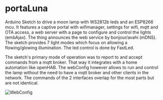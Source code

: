 # portaLuna
Arduino Sketch to drive a moon lamp with WS2812b leds and an ESP8266 mcu. It features a captive portal with wifimanager, settings for wifi, mqtt and OTA access, a web server with a page to configure and control the lights (embAjax). The thing announces the web service by bonjour/avahi (mDNS). The sketch provides 7 light modes which focus on allowing a flowing/glowing illumination. The led control is done by FastLed.

The sketch's primary mode of operation was to report to and accept commands from a mqtt broker. That way it integrates with a home automation like openHAB. The webConfig however allows to run and control the lamp without the need to have a mqtt broker and other clients in the network. The commands of the 2 interfaces overlap for the most parts but are not identical.

![WebConfig](https://user-images.githubusercontent.com/29571846/154934706-6903a710-992b-4f15-abe8-27d40e4d6ae4.png)
